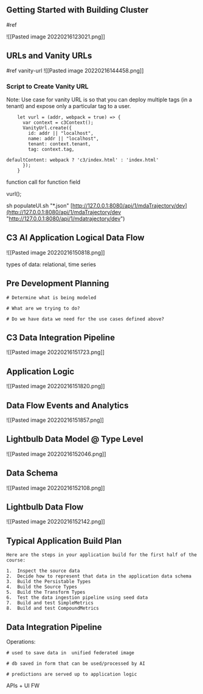 ## Getting Started with Building Cluster
 #ref 

![[Pasted image 20220216123021.png]]

## URLs and Vanity URLs
#ref vanity-url
![[Pasted image 20220216144458.png]]

### Script to Create Vanity URL

Note: Use case for vanity URL is so that you can deploy multiple tags (in a tenant) and expose only a particular tag to a user. 

```
	let vurl = (addr, webpack = true) => {  
	  var context = c3Context();  
	  VanityUrl.create({  
	    id: addr || "localhost",  
	    name: addr || "localhost",  
	    tenant: context.tenant,  
	    tag: context.tag,  
						    defaultContent: webpack ? 'c3/index.html' : 'index.html'  
	  });  
	}
```

function call for function field

vurl(); 

sh populateUI.sh "*.json" [http://127.0.0.1:8080/api/1/mdaTrajectory/dev](http://127.0.0.1:8080/api/1/mdaTrajectory/dev "http://127.0.0.1:8080/api/1/mdatrajectory/dev")


## C3 AI Application Logical Data Flow
![[Pasted image 20220216150818.png]]

types of data: relational, time series

## Pre Development Planning
	# Determine what is being modeled

	# What are we trying to do?

	# Do we have data we need for the use cases defined above?

	

## C3 Data Integration Pipeline

![[Pasted image 20220216151723.png]]

## Application Logic

![[Pasted image 20220216151820.png]]

## Data Flow Events and Analytics
![[Pasted image 20220216151857.png]]

## Lightbulb Data Model @ Type Level
![[Pasted image 20220216152046.png]]

## Data Schema
![[Pasted image 20220216152108.png]]

## Lightbulb Data Flow

![[Pasted image 20220216152142.png]]

## Typical Application Build Plan

```
Here are the steps in your application build for the first half of the course:

1.  Inspect the source data 
2.  Decide how to represent that data in the application data schema
3.  Build the Persistable Types
4.  Build the Source Types
5.  Build the Transform Types
6.  Test the data ingestion pipeline using seed data
7.  Build and test SimpleMetrics
8.  Build and test CompoundMetrics
```

## Data Integration Pipeline
Operations:

	

	# used to save data in  unified federated image

	# db saved in form that can be used/processed by AI

	# predictions are served up to application logic

APIs + UI FW

